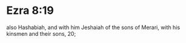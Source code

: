 # Ezra 8:19

also Hashabiah, and with him Jeshaiah of the sons of Merari, with his kinsmen and their sons, 20;
